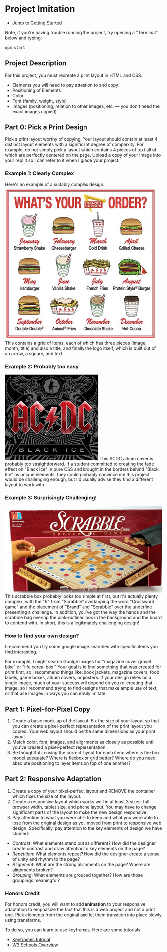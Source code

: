 # Project Imitation

- [Jump to Getting Started](./.lesson/part2.md)

Note, if you're having trouble running the project, try opening a "Terminal" below and typing:

```sh
npm start
```

## Project Description

For this project, you must recreate a print layout in HTML and CSS.

- Elements you will need to pay attention to and copy:
- Positioning of Elements
- Color
- Font (family, weight, style)
- Images (positioning, relation to other images, etc. — you don't need the exact images copied)

## Part 0: Pick a Print Design

Pick a print layout worthy of copying. Your layout should contain at least 4 distinct layout elements with a significant degree of complexity. For example, do not simply pick a layout which contains 4 pieces of text all of which are perfectly centered on the page. Upload a copy of your image into your repl.it so I can refer to it when I grade your project.

### Example 1: Clearly Complex

Here's an example of a suitably complex design:
![Image alt complex design](.lesson/assets/inout.png)
This contains a grid of items, each of which has three pieces (image, month, title) and also a title, and finally the logo itself, which is built out of an arrow, a square, and text.

### Example 2: Probably too easy

![Image alt ACDC cover art](.lesson/assets/acdc.jpg)
This ACDC album cover is probably too straightforward. If a student committed to creating the fade effect on "Black Ice" in pure CSS and brought in the borders behind "Black Ice" as unique elements, they could probably convince me this project would be challenging enough, but I'd usually advise they find a different layout to work with.

### Example 3: Surprisingly Challenging!

![Image alt scrabble box](.lesson/assets/scrabble.jpg)
This scrabble box probably looks too simple at first, but it's actually plenty complex, with the "R" from "Scrabble" overlapping the word "Crossword game" and the placement of "Brand" and "Scrabble" over the underline presenting a challenge. In addition, you've got the way the hands and the scrabble bag overlap the pink-outlined box in the background and the board to contend with. In short, this is a legitimately challenging design!

### How to find your own design?

I recommend you try some google image searches with specific items you find interesting.

For example, I might search Goolge Images for "magazine cover gravel bike" or "life cereal box." Your goal is to find something that was created for _print_ first, so I recommend things like: book jackets, magazine covers, food labels, game boxes, album covers, or posters. If your design relies on a single image, much of your success will depend on you re-creating that image, so I recommend trying to find designs that make ample use of text, or that use images in ways you can easily imitate.

## Part 1: Pixel-for-Pixel Copy

1. Create a basic mock-up of the layout. Fix the size of your layout so that you can create a pixel-perfect representation of the print layout you copied. Your web layout should be the same dimensions as your print layout.
2. Match color, font, images, and alignments as closely as possible until you've created a pixel-perfect representation.
3. Be thoughtful in using the correct layout for each item: where is the box model adequate? Where is flexbox or grid better? Where do you need absolute positioning to layer items on top of one another?

## Part 2: Responsive Adaptation

1. Create a copy of your pixel-perfect layout and REMOVE the container which fixes the size of the layout.
1. Create a responsive layout which works well in at least 3 sizes: full browser width, tablet size, and phone layout. You may have to change significant parts of the layout to make the new design responsive.
1. Pay attention to what you were able to keep and what you were able to lose from the original design as you moved from print to responsive web design. Specifically, pay attention to the key elements of design we have studied:

- _Contrast_: What elements stand out as different? How did the designer create contrast and draw attention to key elements on the page?
- _Repetition_: What elements repeat? How did the designer create a sense of unity and rhythm to the page?
- _Alignment_: What are the strong alignments on the page? Where are alignments broken?
- _Grouping_: What elements are grouped together? How are those groupings meaningful?

### Honors Credit

For honors credit, you will want to add **animation** to your responsive adaptation to emphasize the fact that this is a web project and not a print one. Pick elements from the original and let them transition into place slowly using transforms.

To do so, you can learn to use keyframes. Here are some tutorials:

- [Keyframes tutorial](https://www.joshwcomeau.com/animation/keyframe-animations/)
- [W3 Schools Overview](https://www.w3schools.com/css/css3_animations.asp)
